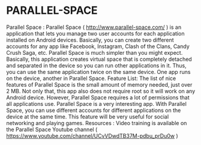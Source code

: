 # PARALLEL-SPACE
Parallel Space : Parallel Space  ( http://www.parallel-space.com/ ) is an application that lets you manage two user accounts for each application installed on Android devices. Basically, you can create two different accounts for any app like Facebook, Instagram, Clash of the Clans, Candy Crush Saga, etc.  Parallel Space is much simpler than you might expect. Basically, this application creates virtual space that is completely detached and separated in the device so you can run other applications in it. Thus, you can use the same application twice on the same device. One app runs on the device, another in Parallel Space.  Feature List: The list of nice features of Parallel Space is the small amount of memory needed, just over 2 MB. Not only that, this app also does not require root so it will work on any Android device. However, Parallel Space requires a lot of permissions that all applications use.  Parallel Space is a very interesting app. With Parallel Space, you can use different accounts for different applications on the device at the same time. This feature will be very useful for social networking and playing games. Resources : Video training is available on the Parallel Space Youtube channel ( https://www.youtube.com/channel/UCvVDwdTB37M-pdbu_prDu0w )

